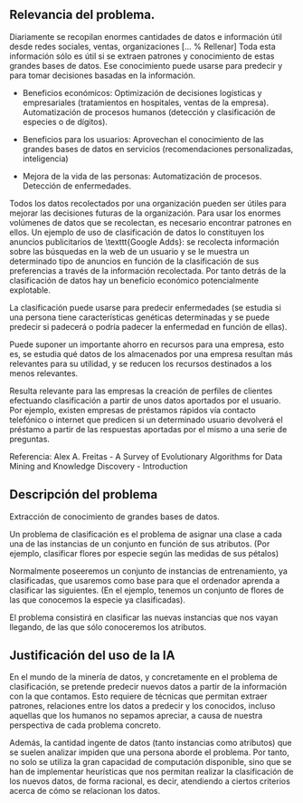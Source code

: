 ## Relevancia del problema.

Diariamente se recopilan enormes cantidades de datos e información útil desde
redes sociales, ventas, organizaciones [... % Rellenar]
Toda esta información sólo es útil si se extraen patrones y conocimiento de
estas grandes bases de datos. Ese conocimiento puede usarse para predecir y
para tomar decisiones basadas en la información.

 * Beneficios económicos:
     Optimización de decisiones logísticas y empresariales (tratamientos en
     hospitales, ventas de la empresa). Automatización de procesos humanos
     (detección y clasificación de especies o de dígitos).

 * Beneficios para los usuarios:
     Aprovechan el conocimiento de las grandes bases de datos en servicios
     (recomendaciones personalizadas, inteligencia)

 * Mejora de la vida de las personas:
     Automatización de procesos. Detección de enfermedades.

Todos los datos recolectados por una organización pueden ser útiles para
mejorar las decisiones futuras de la organización. Para usar los enormes
volúmenes de datos que se recolectan, es necesario encontrar patrones en
ellos. Un ejemplo de uso de clasificación de datos lo constituyen los anuncios
publicitarios de \texttt{Google Adds}: se recolecta información sobre las búsquedas en
la web de un usuario y se le muestra un determinado tipo de anuncios en función
de la clasificación de sus preferencias a través de la información recolectada.
Por tanto detrás de la clasificación de datos hay un beneficio económico
potencialmente explotable.

La clasificación puede usarse para predecir enfermedades (se estudia si una
persona tiene características genéticas determinadas y se puede predecir si padecerá o
podría padecer la enfermedad en función de ellas).

Puede suponer un importante ahorro en recursos para una empresa, esto es, se estudia qué
datos de los almacenados por una empresa resultan más relevantes para su utilidad, y se reducen
los recursos destinados a los menos relevantes.
    
Resulta relevante para las empresas la creación de perfiles de clientes efectuando 
clasificación a partir de unos datos aportados por el usuario. Por ejemplo, existen
empresas de préstamos rápidos vía contacto telefónico o internet que predicen si un 
determinado usuario devolverá el préstamo a partir de las respuestas aportadas por el mismo
a una serie de preguntas.


Referencia: Alex A. Freitas - A Survey of Evolutionary Algorithms for Data
Mining and Knowledge Discovery - Introduction

## Descripción del problema

Extracción de conocimiento de grandes bases de datos.

Un problema de clasificación es el problema de asignar una clase a cada una de
las instancias de un conjunto en función de sus atributos. (Por ejemplo,
clasificar flores por especie según las medidas de sus pétalos)

Normalmente poseeremos un conjunto de instancias de entrenamiento, ya clasificadas, que
usaremos como base para que el ordenador aprenda a clasificar las siguientes.
(En el ejemplo, tenemos un conjunto de flores de las que conocemos la especie ya
clasificadas).

El problema consistirá en clasificar las nuevas instancias que nos vayan
llegando, de las que sólo conoceremos los atributos.



## Justificación del uso de la IA

En el mundo de la minería de datos, y concretamente en el problema de 
clasificación, se pretende predecir nuevos datos a partir de la información
con la que contamos. Esto requiere de técnicas que permitan extraer patrones,
relaciones entre los datos a predecir y los conocidos, incluso aquellas que
los humanos no sepamos apreciar, a causa de nuestra perspectiva de cada
problema concreto.

Además, la cantidad ingente de datos (tanto instancias
como atributos) que se suelen analizar impiden que una persona aborde el
problema. Por tanto, no solo se utiliza la gran capacidad de computación
disponible, sino que se han de implementar heurísticas que nos permitan
realizar la clasificación de los nuevos datos, de forma racional, es decir,
atendiendo a ciertos criterios acerca de cómo se relacionan los datos.
